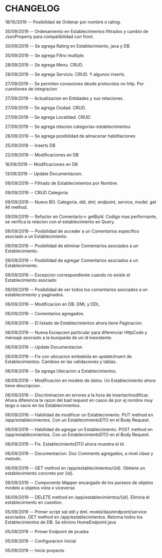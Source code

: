 # CHANGELOG

18/10/2019 -- Posibilidad de Ordenar por nombre o rating. 

30/09/2019 -- Ordenamiento en Establecimientos filtrados y cambio de JsonProperty para compatibilidad con front.

30/09/2019 -- Se agrega Rating en Establecimiento, java y DB.

30/09/2019 -- Se agrega Filtro multiple.

28/09/2019 -- Se agrega Menu. CRUD.

28/09/2019 -- Se agrega Servicio. CRUD. Y algunos inserts.

27/09/2019 -- Se permiten conexiones desde protocolos no http. Por cuestiones de integracion

27/09/2019 -- Actualizacion en Entidades y sus relaciones.

27/09/2019 -- Se agrega Ciudad. CRUD.

27/09/2019 -- Se agrega Localidad. CRUD.

27/09/2019 -- Se agrega relacion categorias-establecimientos

26/09/2019 -- Se agrega posibilidad de almacenar habilitaciones

25/09/2019 -- Inserts DB

22/09/2019 -- Modificaciones en DB

16/09/2019 -- Modificaciones en DB

13/09/2019 -- Update Documentacion.

09/09/2019 -- Filtrado de Establecimientos por Nombre.

09/09/2019 -- CRUD Categoria.

09/09/2019 -- Nuevo BO. Categoria. ddl, dml, endpoint, service, model. get All method.

09/09/2019 -- Refactor en Comentario-> getById. Codigo mas performante, se verifica la relacion con el establecimiento en Query.

09/09/2019 -- Posibilidad de acceder a un Comentarios especifico asociado a un Establecimiento.

09/09/2019 -- Posibilidad de eliminar Comentarios asociados a un Establecimiento.

09/09/2019 -- Posibilidad de agregar Comentarios asociados a un Establecimiento.

09/09/2019 -- Excepcion correspondiente cuando no existe el Establecimiento asociado

09/09/2019 -- Posibilidad de ver todos los comentarios asociados a un establecimiento y paginados.

06/09/2019 -- Modificacion en DB. DML y DDL.

06/09/2019 -- Comentarios agregados.

06/09/2019 -- El listado de Establecimientos ahora tiene Paginacion.

06/09/2019 -- Nueva Excepcion particular para diferenciar HttpCode y mensaje asociado a la busqueda de un id inexistente.

06/09/2019 -- Update Documentacion

06/09/2019 -- Fix con ubicacion embebida en update/insert de Establecimientos. Cambios en las validaciones y tablas.

06/09/2019 -- Se agrega Ubicacion a Establecimientos.

06/09/2019 -- Modificacion en modelo de datos. Un Establecimiento ahora tiene descripcion.

06/09/2019 -- Discriminacion en errores a la hora de insertar/modificar. Ahora diferencia la razon del bad request en casos de por ej nombre muy largo o vacio en los Establecimientos.

06/09/2019 -- Habilidad de modificar un Establecimiento. PUT method en /app/establecimientos. Con un EstablecimientoDTO en el Body Request.

06/09/2019 -- Habilidad de agregar un Establecimiento. POST method en /app/establecimientos. Con un EstablecimientoDTO en el Body Request.

06/09/2019 -- Fix. EstablecimientoDTO ahora muestra el Id.

06/09/2019 -- Documentacion. Doc Comments agregados, a nivel clase y metodo.

06/09/2019 -- GET method en /app/establecimientos/{id}. Obtiene un establecimiento concreto por {id}.

06/09/2019 -- Componente Mapper encargado de los parseos de objetos modelo a objetos vista o viceversa

06/09/2019 -- DELETE method en /app/establecimientos/{id}. Elimina el establecimiento en cuestion.

05/09/2019 -- Primer script sql ddl y dml. model/dao/endpoint/service asociados. GET method en /app/establecimientos. Retorna todos los Establecimientos de DB. Se elimino HomeEndpoint.java

05/09/2019 -- Primer Endpoint de prueba

05/09/2019 -- Configuracion Inicial

05/09/2019 -- Inicio proyecto
